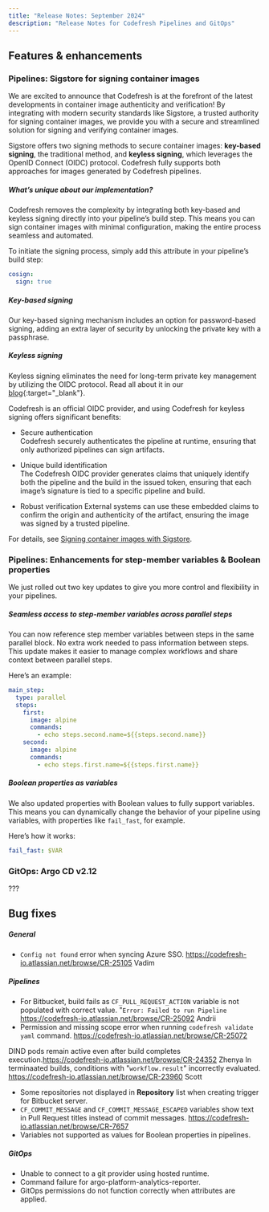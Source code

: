 ```yaml
---
title: "Release Notes: September 2024"
description: "Release Notes for Codefresh Pipelines and GitOps"
---
```

## Features & enhancements

### Pipelines: Sigstore for signing container images

We are excited to announce that Codefresh is at the forefront of the latest developments in container image authenticity and verification! 
By integrating with modern security standards like Sigstore, a trusted authority for signing container images, we provide you with a secure and streamlined solution for signing and verifying container images.

Sigstore offers two signing methods to secure container images: **key-based signing**, the traditional method, and **keyless signing**, which leverages the OpenID Connect (OIDC) protocol. 
Codefresh fully supports both approaches for images generated by Codefresh pipelines.

##### What’s unique about our implementation?
Codefresh removes the complexity by integrating both key-based and keyless signing directly into your pipeline’s build step. This means you can sign container images with minimal configuration, making the entire process seamless and automated.

To initiate the signing process, simply add this attribute in your pipeline’s build step:

```yaml
cosign:
  sign: true
```

##### Key-based signing
Our key-based signing mechanism includes an option for password-based signing, adding an extra layer of security by unlocking the private key with a passphrase.

##### Keyless signing
Keyless signing eliminates the need for long-term private key management by utilizing the OIDC protocol. 
Read all about it in our [blog](https://codefresh.io/blog/securing-containers-oidc/){:target="\_blank"}.

Codefresh is an official OIDC provider, and using Codefresh for keyless signing offers significant benefits:
* Secure authentication  
  Codefresh securely authenticates the pipeline at runtime, ensuring that only authorized pipelines can sign artifacts.

* Unique build identification  
  The Codefresh OIDC provider generates claims that uniquely identify both the pipeline and the build in the issued token, ensuring that each image’s signature is tied to a specific pipeline and build.

* Robust verification 
  External systems can use these embedded claims to confirm the origin and authenticity of the artifact, ensuring the image was signed by a trusted pipeline.

For details, see [Signing container images with Sigstore]({{site.baseurl}}/docs/pipelines/steps/build/#signing-container-images-with-sigstore).






### Pipelines: Enhancements for step-member variables & Boolean properties 
We just rolled out two key updates to give you more control and flexibility in your pipelines.
 
##### Seamless access to step-member variables across parallel steps 

You can now reference step member variables between steps in the same parallel block. No extra work needed to pass information between steps. This update makes it easier to manage complex workflows and share context between parallel steps. 

Here’s an example:

```yaml
main_step:
  type: parallel
  steps:
    first:
      image: alpine
      commands:
        - echo steps.second.name=${{steps.second.name}}
    second:
      image: alpine
      commands:
        - echo steps.first.name=${{steps.first.name}}
```

##### Boolean properties as variables

We also updated properties with Boolean values to fully support variables. This means you can dynamically change the behavior of your pipeline using variables, with properties like `fail_fast`, for example.

Here’s how it works:

```yaml
fail_fast: $VAR
```

### GitOps: Argo CD v2.12 
???


## Bug fixes

##### General 
* `Config not found` error when syncing Azure SSO. https://codefresh-io.atlassian.net/browse/CR-25105 Vadim

##### Pipelines 
*  For Bitbucket, build fails as `CF_PULL_REQUEST_ACTION` variable is not populated with correct value. 
"`Error: Failed to run Pipeline` https://codefresh-io.atlassian.net/browse/CR-25092 Andrii
* Permission and missing scope error when running `codefresh validate yaml` command. https://codefresh-io.atlassian.net/browse/CR-25072
<!--- customer-specific `ESOCKETTIMEDOUT`on updating pipelines via CLI with `codefresh replace pipeline -f` command. https://codefresh-io.atlassian.net/browse/CR-22148 Kim -->
 DIND pods remain active even after build completes execution.https://codefresh-io.atlassian.net/browse/CR-24352 Zhenya
In terminaated builds, conditions with "`workflow.result`" incorrectly evaluated. https://codefresh-io.atlassian.net/browse/CR-23960 Scott
* Some repositories not displayed in **Repository** list when creating trigger for Bitbucket server. 
* `CF_COMMIT_MESSAGE` and `CF_COMMIT_MESSAGE_ESCAPED` variables show text in Pull Request titles instead of commit messages. https://codefresh-io.atlassian.net/browse/CR-7657 
* Variables not supported as values for Boolean properties in pipelines.  




##### GitOps 
* Unable to connect to a git provider using hosted runtime.
* Command failure for argo-platform-analytics-reporter.
* GitOps permissions do not function correctly when attributes are applied.
